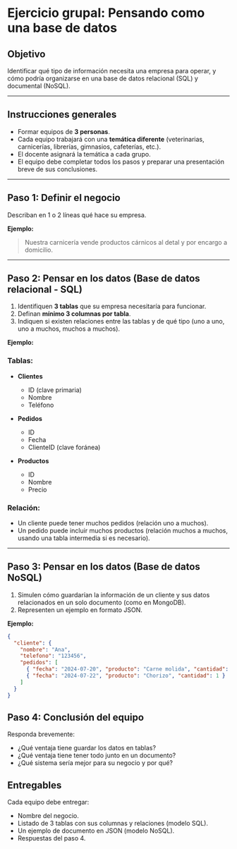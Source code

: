 # Ejercicio grupal: Pensando como una base de datos

## Objetivo

Identificar qué tipo de información necesita una empresa para operar, y cómo podría organizarse en una base de datos relacional (SQL) y documental (NoSQL).

---

## Instrucciones generales

- Formar equipos de **3 personas**.
- Cada equipo trabajará con una **temática diferente** (veterinarias, carnicerías, librerías, gimnasios, cafeterías, etc.).
- El docente asignará la temática a cada grupo.
- El equipo debe completar todos los pasos y preparar una presentación breve de sus conclusiones.

---

## Paso 1: Definir el negocio

Describan en 1 o 2 líneas qué hace su empresa.

**Ejemplo:**
> Nuestra carnicería vende productos cárnicos al detal y por encargo a domicilio.

---

## Paso 2: Pensar en los datos (Base de datos relacional - SQL)

1. Identifiquen **3 tablas** que su empresa necesitaría para funcionar.
2. Definan **mínimo 3 columnas por tabla**.
3. Indiquen si existen relaciones entre las tablas y de qué tipo (uno a uno, uno a muchos, muchos a muchos).

**Ejemplo:**

### Tablas:

- **Clientes**
  - ID (clave primaria)
  - Nombre
  - Teléfono

- **Pedidos**
  - ID
  - Fecha
  - ClienteID (clave foránea)

- **Productos**
  - ID
  - Nombre
  - Precio

### Relación:
- Un cliente puede tener muchos pedidos (relación uno a muchos).
- Un pedido puede incluir muchos productos (relación muchos a muchos, usando una tabla intermedia si es necesario).

---

## Paso 3: Pensar en los datos (Base de datos NoSQL)

1. Simulen cómo guardarían la información de un cliente y sus datos relacionados en un solo documento (como en MongoDB).
2. Representen un ejemplo en formato JSON.

**Ejemplo:**

```json
{
  "cliente": {
    "nombre": "Ana",
    "telefono": "123456",
    "pedidos": [
      { "fecha": "2024-07-20", "producto": "Carne molida", "cantidad": 2 },
      { "fecha": "2024-07-22", "producto": "Chorizo", "cantidad": 1 }
    ]
  }
}
```
## Paso 4: Conclusión del equipo
Responda brevemente:

- ¿Qué ventaja tiene guardar los datos en tablas?
- ¿Qué ventaja tiene tener todo junto en un documento?
- ¿Qué sistema sería mejor para su negocio y por qué?

## Entregables
Cada equipo debe entregar:

- Nombre del negocio.
- Listado de 3 tablas con sus columnas y relaciones (modelo SQL).
- Un ejemplo de documento en JSON (modelo NoSQL).
- Respuestas del paso 4.